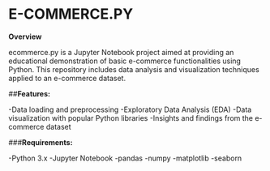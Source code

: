 # E-COMMERCE.PY
**Overview**

ecommerce.py is a Jupyter Notebook project aimed at providing an educational demonstration of basic e-commerce functionalities using Python. This repository includes data analysis and visualization techniques applied to an e-commerce dataset.

##**Features:**

-Data loading and preprocessing
-Exploratory Data Analysis (EDA)
-Data visualization with popular Python libraries
-Insights and findings from the e-commerce dataset

###**Requirements:**

-Python 3.x
-Jupyter Notebook
-pandas
-numpy
-matplotlib
-seaborn
